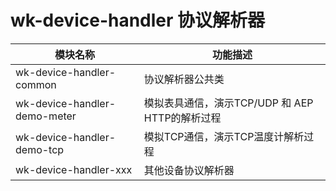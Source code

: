 # wk-device-handler 协议解析器

|模块名称|功能描述|
----|------
|wk-device-handler-common|协议解析器公共类|
|wk-device-handler-demo-meter|模拟表具通信，演示TCP/UDP 和 AEP HTTP的解析过程|
|wk-device-handler-demo-tcp|模拟TCP通信，演示TCP温度计解析过程|
|wk-device-handler-xxx|其他设备协议解析器|
